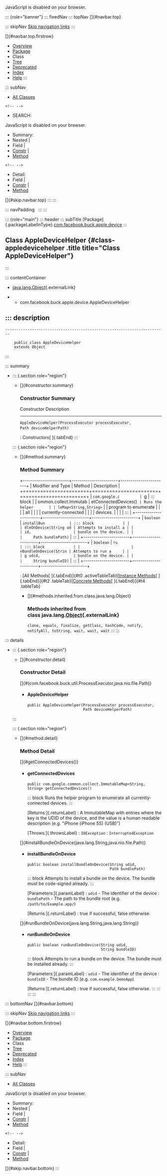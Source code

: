 <div>

JavaScript is disabled on your browser.

</div>

::: {role="banner"}
::: fixedNav
::: topNav
[]{#navbar.top}

::: skipNav
[Skip navigation links](#skip.navbar.top "Skip navigation links")
:::

[]{#navbar.top.firstrow}

-   [Overview](../../../../../index.html)
-   [Package](package-summary.html)
-   Class
-   [Tree](package-tree.html)
-   [Deprecated](../../../../../deprecated-list.html)
-   [Index](../../../../../index-all.html)
-   [Help](../../../../../help-doc.html)
:::

::: subNav
-   [All Classes](../../../../../allclasses.html)

```{=html}
<!-- -->
```
-   SEARCH:

<div>

<div>

JavaScript is disabled on your browser.

</div>

</div>

<div>

-   Summary: 
-   Nested \| 
-   Field \| 
-   [Constr](#constructor.summary) \| 
-   [Method](#method.summary)

```{=html}
<!-- -->
```
-   Detail: 
-   Field \| 
-   [Constr](#constructor.detail) \| 
-   [Method](#method.detail)

</div>

[]{#skip.navbar.top}
:::
:::

::: navPadding
 
:::
:::

::: {role="main"}
::: header
::: subTitle
[Package]{.packageLabelInType} [com.facebook.buck.apple.device](package-summary.html)
:::

## Class AppleDeviceHelper {#class-appledevicehelper .title title="Class AppleDeviceHelper"}
:::

::: contentContainer
-   [java.lang.Object](http://docs.oracle.com/javase/7/docs/api/java/lang/Object.html?is-external=true "class or interface in java.lang"){.externalLink}

-   -   com.facebook.buck.apple.device.AppleDeviceHelper

::: description
-   

    ------------------------------------------------------------------------

        public class AppleDeviceHelper
        extends Object
:::

::: summary
-   ::: {.section role="region"}
    -   []{#constructor.summary}

        ### Constructor Summary

          Constructor                                                                                    Description
          ---------------------------------------------------------------------------------------------- -------------
          `AppleDeviceHelper​(ProcessExecutor processExecutor,                  Path deviceHelperPath)`    

          : Constructors[ ]{.tabEnd}
    :::

    ::: {.section role="region"}
    -   []{#method.summary}

        ### Method Summary

        +-----------------------+-----------------------+-----------------------+
        | Modifier and Type     | Method                | Description           |
        +=======================+=======================+=======================+
        | `com.google.c         | `g                    | ::: block             |
        | ommon.collect.Immutab | etConnectedDevices()` | Runs the helper       |
        | leMap<String,​String>` |                       | program to enumerate  |
        |                       |                       | all                   |
        |                       |                       | currently-connected   |
        |                       |                       | devices.              |
        |                       |                       | :::                   |
        +-----------------------+-----------------------+-----------------------+
        | `boolean`             | `installBun           | ::: block             |
        |                       | dleOnDevice​(String ud | Attempts to install a |
        |                       | id,                   | bundle on the device. |
        |                       |     Path bundlePath)` | :::                   |
        +-----------------------+-----------------------+-----------------------+
        | `boolean`             | `ru                   | ::: block             |
        |                       | nBundleOnDevice​(Strin | Attempts to run a     |
        |                       | g udid,               | bundle on the device. |
        |                       |     String bundleID)` | :::                   |
        +-----------------------+-----------------------+-----------------------+

        : [All Methods[ ]{.tabEnd}]{#t0 .activeTableTab}[[Instance
        Methods](javascript:show(2);)[ ]{.tabEnd}]{#t2
        .tableTab}[[Concrete
        Methods](javascript:show(8);)[ ]{.tabEnd}]{#t4 .tableTab}

        -   []{#methods.inherited.from.class.java.lang.Object}

            ### Methods inherited from class java.lang.[Object](http://docs.oracle.com/javase/7/docs/api/java/lang/Object.html?is-external=true "class or interface in java.lang"){.externalLink}

            `clone, equals, finalize, getClass, hashCode, notify, notifyAll, toString, wait, wait, wait`
    :::
:::

::: details
-   ::: {.section role="region"}
    -   []{#constructor.detail}

        ### Constructor Detail

        []{#<init>(com.facebook.buck.util.ProcessExecutor,java.nio.file.Path)}

        -   #### AppleDeviceHelper

                public AppleDeviceHelper​(ProcessExecutor processExecutor,
                                         Path deviceHelperPath)
    :::

    ::: {.section role="region"}
    -   []{#method.detail}

        ### Method Detail

        []{#getConnectedDevices()}

        -   #### getConnectedDevices

            ``` methodSignature
            public com.google.common.collect.ImmutableMap<String,​String> getConnectedDevices()
            ```

            ::: block
            Runs the helper program to enumerate all currently-connected
            devices.
            :::

            [Returns:]{.returnLabel}
            :   A ImmutableMap with entries where the key is the UDID of
                the device, and the value is a human readable
                description (e.g. \"iPhone (iPhone 5S) (USB)\")

            [Throws:]{.throwsLabel}
            :   `IOException`
            :   `InterruptedException`

        []{#installBundleOnDevice(java.lang.String,java.nio.file.Path)}

        -   #### installBundleOnDevice

            ``` methodSignature
            public boolean installBundleOnDevice​(String udid,
                                                 Path bundlePath)
            ```

            ::: block
            Attempts to install a bundle on the device. The bundle must
            be code-signed already.
            :::

            [Parameters:]{.paramLabel}
            :   `udid` - The identifier of the device
            :   `bundlePath` - The path to the bundle root (e.g.
                `/path/to/Example.app/`)

            [Returns:]{.returnLabel}
            :   true if successful, false otherwise.

        []{#runBundleOnDevice(java.lang.String,java.lang.String)}

        -   #### runBundleOnDevice

            ``` methodSignature
            public boolean runBundleOnDevice​(String udid,
                                             String bundleID)
            ```

            ::: block
            Attempts to run a bundle on the device. The bundle must be
            installed already.
            :::

            [Parameters:]{.paramLabel}
            :   `udid` - The identifier of the device
            :   `bundleID` - The bundle ID (e.g. `com.example.DemoApp`)

            [Returns:]{.returnLabel}
            :   true if successful, false otherwise.
    :::
:::
:::
:::

::: bottomNav
[]{#navbar.bottom}

::: skipNav
[Skip navigation links](#skip.navbar.bottom "Skip navigation links")
:::

[]{#navbar.bottom.firstrow}

-   [Overview](../../../../../index.html)
-   [Package](package-summary.html)
-   Class
-   [Tree](package-tree.html)
-   [Deprecated](../../../../../deprecated-list.html)
-   [Index](../../../../../index-all.html)
-   [Help](../../../../../help-doc.html)
:::

::: subNav
-   [All Classes](../../../../../allclasses.html)

<div>

<div>

JavaScript is disabled on your browser.

</div>

</div>

<div>

-   Summary: 
-   Nested \| 
-   Field \| 
-   [Constr](#constructor.summary) \| 
-   [Method](#method.summary)

```{=html}
<!-- -->
```
-   Detail: 
-   Field \| 
-   [Constr](#constructor.detail) \| 
-   [Method](#method.detail)

</div>

[]{#skip.navbar.bottom}
:::
